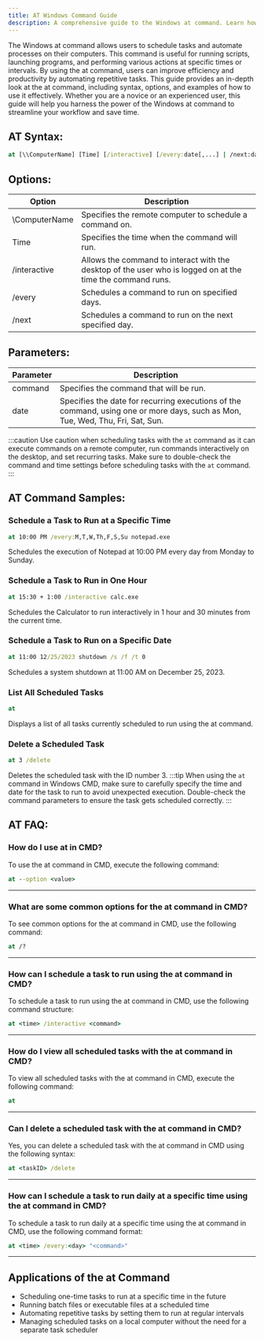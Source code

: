 ```yaml
---
title: AT Windows Command Guide
description: A comprehensive guide to the Windows at command. Learn how to schedule tasks and automate processes with this powerful tool.
---
```


The Windows at command allows users to schedule tasks and automate processes on their computers. This command is useful for running scripts, launching programs, and performing various actions at specific times or intervals. By using the at command, users can improve efficiency and productivity by automating repetitive tasks. This guide provides an in-depth look at the at command, including syntax, options, and examples of how to use it effectively. Whether you are a novice or an experienced user, this guide will help you harness the power of the Windows at command to streamline your workflow and save time.

## AT Syntax:
```cmd
at [\\ComputerName] [Time] [/interactive] [/every:date[,...] | /next:date[,...]] "command"
```

## Options:
| Option       | Description                               |
|--------------|-------------------------------------------|
| \\ComputerName | Specifies the remote computer to schedule a command on. |
| Time         | Specifies the time when the command will run. |
| /interactive | Allows the command to interact with the desktop of the user who is logged on at the time the command runs. |
| /every       | Schedules a command to run on specified days. |
| /next        | Schedules a command to run on the next specified day. |

## Parameters:
| Parameter   | Description                                  |
|-------------|----------------------------------------------|
| command     | Specifies the command that will be run.     |
| date        | Specifies the date for recurring executions of the command, using one or more days, such as Mon, Tue, Wed, Thu, Fri, Sat, Sun. | 

:::caution
Use caution when scheduling tasks with the `at` command as it can execute commands on a remote computer, run commands interactively on the desktop, and set recurring tasks. Make sure to double-check the command and time settings before scheduling tasks with the `at` command.
:::
## AT Command Samples:
### Schedule a Task to Run at a Specific Time
```cmd
at 10:00 PM /every:M,T,W,Th,F,S,Su notepad.exe
```
Schedules the execution of Notepad at 10:00 PM every day from Monday to Sunday.

### Schedule a Task to Run in One Hour
```cmd
at 15:30 + 1:00 /interactive calc.exe
```
Schedules the Calculator to run interactively in 1 hour and 30 minutes from the current time.

### Schedule a Task to Run on a Specific Date
```cmd
at 11:00 12/25/2023 shutdown /s /f /t 0
```
Schedules a system shutdown at 11:00 AM on December 25, 2023.

### List All Scheduled Tasks
```cmd
at
```
Displays a list of all tasks currently scheduled to run using the at command.

### Delete a Scheduled Task
```cmd
at 3 /delete
```
Deletes the scheduled task with the ID number 3.
:::tip
When using the `at` command in Windows CMD, make sure to carefully specify the time and date for the task to run to avoid unexpected execution. Double-check the command parameters to ensure the task gets scheduled correctly.
:::

## AT FAQ:

### How do I use at in CMD?
To use the at command in CMD, execute the following command:
```cmd
at --option <value>
```
---

### What are some common options for the at command in CMD?
To see common options for the at command in CMD, use the following command:
```cmd
at /?
```
---

### How can I schedule a task to run using the at command in CMD?
To schedule a task to run using the at command in CMD, use the following command structure:
```cmd
at <time> /interactive <command>
```
---

### How do I view all scheduled tasks with the at command in CMD?
To view all scheduled tasks with the at command in CMD, execute the following command:
```cmd
at
```
---

### Can I delete a scheduled task with the at command in CMD?
Yes, you can delete a scheduled task with the at command in CMD using the following syntax:
```cmd
at <taskID> /delete
```
---

### How can I schedule a task to run daily at a specific time using the at command in CMD?
To schedule a task to run daily at a specific time using the at command in CMD, use the following command format:
```cmd
at <time> /every:<day> "<command>"
```
---
## Applications of the at Command

- Scheduling one-time tasks to run at a specific time in the future
- Running batch files or executable files at a scheduled time
- Automating repetitive tasks by setting them to run at regular intervals
- Managing scheduled tasks on a local computer without the need for a separate task scheduler